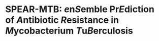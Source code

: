 # SPEAR-MTB: *e*n*S*emble Pr*E*diction of *A*ntibiotic *R*esistance in *M*ycobacterium *T*u*B*erculosis
